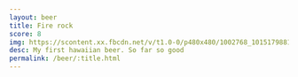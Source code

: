 ```yaml
---
layout: beer
title: Fire rock
score: 8
img: https://scontent.xx.fbcdn.net/v/t1.0-0/p480x480/1002768_10151798817233745_47152190_n.jpg?oh=861f69cddd70f3c605e261de0cab2751&oe=5895B897
desc: My first hawaiian beer. So far so good
permalink: /beer/:title.html
---
```


